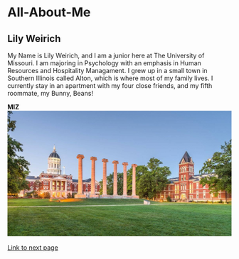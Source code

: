 # All-About-Me
## Lily Weirich
My Name is Lily Weirich, and I am a junior here at The University of Missouri. I am majoring in Psychology with an emphasis in Human Resources and Hospitality Managament. I grew up in a small town in Southern Illinois called Alton, which is where most of my family lives. I currently stay in an apartment with my four close friends, and my fifth roommate, my Bunny, Beans! 

**MIZ**
![The Collumns](https://github.com/lgwggh/All-About-Me/blob/main/Missouri.jfif)

[Link to next page](https://github.com/lgwggh/All-About-Me/blob/main/page2.md)
